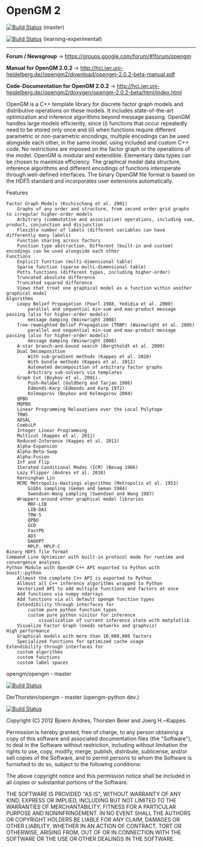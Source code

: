 OpenGM 2
========

[![Build Status](https://travis-ci.org/opengm/opengm.png?branch=master)](https://travis-ci.org/opengm/opengm) (master)

[![Build Status](https://travis-ci.org/opengm/opengm.png?branch=learning-experimental)](https://travis-ci.org/opengm/opengm) (learning-experimental)


-----------------------------------------------------------------------------------------------

**Forum / Newsgroup** -> https://groups.google.com/forum/#!forum/opengm

**Manual for OpenGM 2.0.2** -> http://hci.iwr.uni-heidelberg.de//opengm2/download/opengm-2.0.2-beta-manual.pdf

**Code-Documentation for OpenGM 2.0.2** -> http://hci.iwr.uni-heidelberg.de//opengm2/doxygen/opengm-2.0.2-beta/html/index.html

OpenGM is a C++ template library for discrete factor graph models and distributive operations on these models. It includes state-of-the-art optimization and inference algorithms beyond message passing. OpenGM handles large models efficiently, since (i) functions that occur repeatedly need to be stored only once and (ii) when functions require different parametric or non-parametric encodings, multiple encodings can be used alongside each other, in the same model, using included and custom C++ code. No restrictions are imposed on the factor graph or the operations of the model. OpenGM is modular and extendible. Elementary data types can be chosen to maximize efficiency. The graphical model data structure, inference algorithms and different encodings of functions interoperate through well-defined interfaces. The binary OpenGM file format is based on the HDF5 standard and incorporates user extensions automatically.

Features

    Factor Graph Models (Kschischang et al. 2001)
        Graphs of any order and structure, from second order grid graphs to irregular higher-order models
        Arbitrary (commutative and associative) operations, including sum, product, conjunction and disjunction
        Flexible number of labels (different variables can have differently many labels)
        Function sharing across factors
        Function type abstraction. Different (built-in and custom) encodings can be used alongside each other
    Functions
        Explicit function (multi-dimensional table)
        Sparse function (sparse multi-dimensional table)
        Potts functions (different types, including higher-order)
        Truncated absolute difference
        Truncated squared difference
        Views that treat one graphical model as a function within another graphical model
    Algorithms
        Loopy Belief Propagation (Pearl 1988, Yedidia et al. 2000)
            parallel and sequential min-sum and max-product message passing (also for higher-order models)
            message damping (Wainwright 2008)
        Tree-reweighted Belief Propagation (TRBP) (Wainwright et al. 2005)
            parallel and sequential min-sum and max-product message passing (also for higher-order models)
            message damping (Wainwright 2008)
        A-star branch-and-bound search (Bergtholdt et al. 2009)
        Dual Decomposition
            With sub-gradient methods (Kappes et al. 2010)
            With bundle methods (Kappes et al. 2012)
            Automated decomposition of arbitrary factor graphs
            Arbitrary sub-solvers via templates
        Graph Cut (Boykov et al. 2001).
            Push-Relabel (Goldberg and Tarjan 1986)
            Edmonds-Karp (Edmonds and Karp 1972)
            Kolmogorov (Boykov and Kolmogorov 2004)
        QPBO
        MQPBO
        Linear Programming Relaxations over the Local Polytope
        TRWS
        ADSAL
        CombiLP
        Integer Linear Programming
        Multicut (Kappes et al. 2011)
        Reduced-Inference (Kappes et al. 2013)
        Alpha-Expansion
        Alpha-Beta-Swap
        Alpha-Fusion
        Inf and Flip
        Iterated Conditional Modes (ICM) (Besag 1986)
        Lazy Flipper (Andres et al. 2010)
        Kerninghan Lin
        MCMC Metropolis-Hastings algorithms (Metropolis et al. 1953)
            Gibbs sampling (Geman and Geman 1984)
            Swendsen-Wang sampling (Swendsen and Wang 1987)
        Wrappers around other graphical model libraries
            MRF-LIB
            LIB-DAI
            TRW-S
            QPBO
            GCO
            FastPD
            AD3
            DAOOPT
            MPLP, MPLP-C
    Binary HDF5 file format
    Command Line Optimizer with built-in protocol mode for runtime and convergence analyses
    Python Module with OpenGM C++ API exported to Python with boost::python
        Allmost the complete C++ API is exported to Python
        Allmost all C++ inference algorithms wrapped to Python
        Vectorized API to add multiple functions and factors at once
        Add functions via numpy ndarrays
        Add functions via all default opengm function types
        Extendibility through interfaces for
            custom pure python function types
            custom pure python visitor for inference
                visualization of current inference state with matplotlib 
        Visualize Factor Graph (needs networkx and graphviz)
    High performance
        Graphical models with more than 10,000,000 factors
        Specialized functions for optimized cache usage
    Extendibility through interfaces for
        custom algorithms
        custom functions
        custom label spaces



opengm/opengm - master

[![Build Status](https://travis-ci.org/opengm/opengm.png?branch=master)](https://travis-ci.org/opengm/opengm)

DerThorsten/opengm - master  (opengm-python dev.)

[![Build Status](https://travis-ci.org/DerThorsten/opengm.png?branch=master)](https://travis-ci.org/DerThorsten/opengm)

Copyright (C) 2012 Bjoern Andres, Thorsten Beier and Joerg H.~Kappes.

Permission is hereby granted, free of charge, to any person obtaining a copy of this software and associated documentation files (the "Software"), to deal in the Software without restriction, including without limitation the rights to use, copy, modify, merge, publish, distribute, sublicense, and/or sell copies of the Software, and to permit persons to whom the Software is furnished to do so, subject to the following conditions:

The above copyright notice and this permission notice shall be included in all copies or substantial portions of the Software.

THE SOFTWARE IS PROVIDED "AS IS", WITHOUT WARRANTY OF ANY KIND, EXPRESS OR IMPLIED, INCLUDING BUT NOT LIMITED TO THE WARRANTIES OF MERCHANTABILITY, FITNESS FOR A PARTICULAR PURPOSE AND NONINFRINGEMENT. IN NO EVENT SHALL THE AUTHORS OR COPYRIGHT HOLDERS BE LIABLE FOR ANY CLAIM, DAMAGES OR OTHER LIABILITY, WHETHER IN AN ACTION OF CONTRACT, TORT OR OTHERWISE, ARISING FROM, OUT OF OR IN CONNECTION WITH THE SOFTWARE OR THE USE OR OTHER DEALINGS IN THE SOFTWARE.
